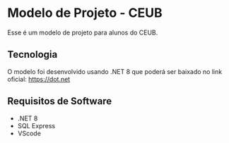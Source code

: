 # Modelo de Projeto - CEUB

Esse é um modelo de projeto para alunos do CEUB. 

## Tecnologia
O modelo foi desenvolvido usando .NET 8 que poderá ser baixado no link oficial: https://dot.net

## Requisitos de Software
* .NET 8
* SQL Express
* VScode

